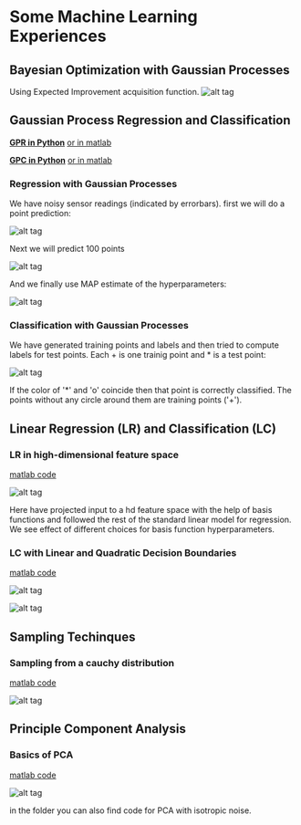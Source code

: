 # Some Machine Learning Experiences

## Bayesian Optimization with Gaussian Processes
Using Expected Improvement acquisition function.
![alt tag](images/OB1DSample.gif)

## Gaussian Process Regression and Classification

[**GPR in Python**](GaussianProcesses/GRP.ipynb)
[or in matlab](GaussianProcesses/GPR.m)

[**GPC in Python**](GaussianProcesses/GPC.ipynb)
[or in matlab](GaussianProcesses/GPC.m)

### Regression with Gaussian Processes
We have noisy sensor readings (indicated by errorbars).
first we will do a point prediction:

![alt tag](images/GRP-single.png)

Next we will predict 100 points

![alt tag](images/GPR-multi.png)

And we finally use MAP estimate of the hyperparameters:

![alt tag](images/GPR-optim.png)

### Classification with Gaussian Processes
We have generated training points and labels and then tried to compute labels for test points.
Each + is one trainig point and * is a test point:

![alt tag](images/GPC.png)

If the color of '*' and 'o' coincide then that point is correctly classified. The points without any circle around them are training points ('+').

## Linear Regression (LR) and Classification (LC)

### LR in high-dimensional feature space

[matlab code](LinearRegression/main.m)

![alt tag](images/LR_with_basis.png)

Here have projected input to a hd feature space with the help of basis functions and followed the rest of the standard linear model for regression. We see effect of different choices for basis function hyperparameters.

### LC with Linear and Quadratic Decision Boundaries

[matlab code](LinearClassification/linearclassification.m)

![alt tag](images/LC_LDA.png)

![alt tag](images/LC_QDA.png)



## Sampling Techinques

### Sampling from a cauchy distribution

[matlab code](Sampling/cauchysampling.m)

![alt tag](images/cauchysampling.png)


## Principle Component Analysis

### Basics of PCA

[matlab code](PCA/pca_basics.m)

![alt tag](images/pca_basics.png)

in the folder you can also find code for PCA with isotropic noise.



